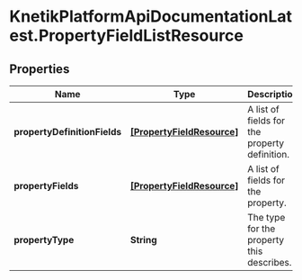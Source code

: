 # KnetikPlatformApiDocumentationLatest.PropertyFieldListResource

## Properties
Name | Type | Description | Notes
------------ | ------------- | ------------- | -------------
**propertyDefinitionFields** | [**[PropertyFieldResource]**](PropertyFieldResource.md) | A list of fields for the property definition. | [optional] 
**propertyFields** | [**[PropertyFieldResource]**](PropertyFieldResource.md) | A list of fields for the property. | [optional] 
**propertyType** | **String** | The type for the property this describes. | [optional] 


